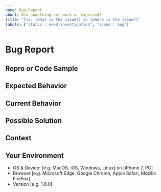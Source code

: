```yaml
---
name: Bug Report
about: Did something not work as expected?
title: "fix: [what is the issue?] in [where is the issue?]"
labels: ["status : need-investigation", "issue : bug"]
---
```


<!---
Thanks for filing an issue! Before you submit, please read the following:

Search open/closed issues before submitting. Someone may have reported the same issue before.
-->

# Bug Report
<!--- Provide a general summary of the issue here -->

## Repro or Code Sample
<!-- Please provide steps to reproduce the issue and/or a code repository, gist, code snippet or sample files -->

## Expected Behavior
<!--- Tell us what should happen -->

## Current Behavior
<!--- Tell us what happens instead of the expected behavior -->
<!--- If you are seeing an error, please include the full error message and stack trace -->
<!--- If applicable, provide screenshots -->

## Possible Solution
<!--- Not obligatory, but suggest a fix/reason for the bug -->
<!--- Please let us know if you'd be willing to contribute the fix; we'd be happy to work with you -->

## Context
<!--- How has this issue affected you? What are you trying to accomplish? -->
<!--- Providing context helps us come up with a solution that is most useful in the real world -->

## Your Environment
<!--- Include as many relevant details as possible about the environment you experienced the bug in -->

* OS & Device: [e.g. MacOS, iOS, Windows, Linux] on [iPhone 7, PC]
* Browser [e.g. Microsoft Edge, Google Chrome, Apple Safari, Mozilla FireFox]
* Version [e.g. 1.8.0]